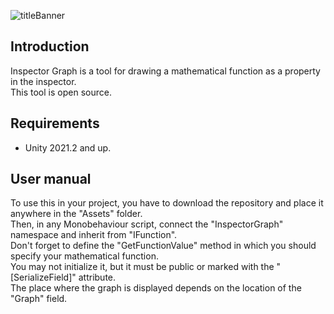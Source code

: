 ![titleBanner](https://user-images.githubusercontent.com/98838657/229546267-bbbf65cd-2c0b-4e33-b7c3-f2c7cb267a79.png)

## Introduction
Inspector Graph is a tool for drawing a mathematical function as a property in the inspector.<br>
This tool is open source.

## Requirements
 - Unity 2021.2 and up.

## User manual
To use this in your project, you have to download the repository and place it anywhere in the "Assets" folder.<br>
Then, in any Monobehaviour script, connect the "InspectorGraph" namespace and inherit from "IFunction".<br>
Don't forget to define the "GetFunctionValue" method in which you should specify your mathematical function.<br>
You may not initialize it, but it must be public or marked with the "[SerializeField]" attribute.<br>
The place where the graph is displayed depends on the location of the "Graph" field.<br>
